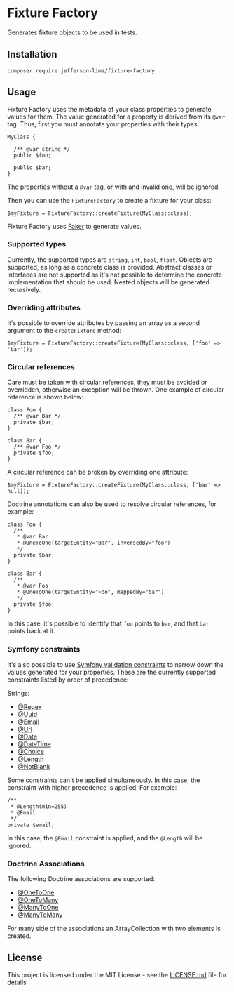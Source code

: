 # Fixture Factory

Generates fixture objects to be used in tests.

## Installation

```
composer require jefferson-lima/fixture-factory
```

## Usage

Fixture Factory uses the metadata of your class properties to generate values for them. The value generated for a
property is derived from its `@var` tag. Thus, first you must annotate your properties with their types:

```
MyClass {

  /** @var string */
  public $foo;

  public $bar;
}
```

The properties without a `@var` tag, or with and invalid one, will be ignored. 

Then you can use the `FixtureFactory` to create a fixture for your class: 

```
$myFixture = FixtureFactory::createFixture(MyClass::class);
```

Fixture Factory uses [Faker](https://github.com/fzaninotto/Faker) to generate values.

### Supported types

Currently, the supported types are `string`, `int`, `bool`, `float`. Objects are supported, as long
as a concrete class is provided. Abstract classes or interfaces are not supported as it's not possible
to determine the concrete implementation that should be used. 
Nested objects will be generated recursively.

### Overriding attributes

It's possible to override attributes by passing an array as a second argument to the `createFixture`
method:

```
$myFixture = FixtureFactory::createFixture(MyClass::class, ['foo' => 'bar']);
```

### Circular references

Care must be taken with circular references,
they must be avoided or overridden, otherwise an exception will be thrown. One example of circular
reference is shown below:

```
class Foo {
  /** @var Bar */
  private $bar;
}

class Bar {
  /** @var Foo */
  private $foo;
}
```

A circular reference can be broken by overriding one attribute:

```
$myFixture = FixtureFactory::createFixture(MyClass::class, ['bar' => null]);
```

Doctrine annotations can also be used to resolve circular references, for example:

```
class Foo {
  /**
   * @var Bar
   * @OneToOne(targetEntity="Bar", inversedBy="foo")
   */
  private $bar;
}

class Bar {
  /**
   * @var Foo
   * @OneToOne(targetEntity="Foo", mappedBy="bar")
   */
  private $foo;
}
```

In this case, it's possible to identify that `foo` points to `bar`, and that `bar` points back
at it.

### Symfony constraints

It's also possible to use [Symfony validation constraints](https://symfony.com/doc/current/reference/constraints.html#basic-constraints)
to narrow down the values generated for your properties. These are the currently supported constraints
listed by order of precedence:

Strings:
- [@Regex](https://symfony.com/doc/current/reference/constraints/Regex.html)
- [@Uuid](https://symfony.com/doc/current/reference/constraints/Uuid.html)
- [@Email](https://symfony.com/doc/current/reference/constraints/Email.html)
- [@Url](https://symfony.com/doc/current/reference/constraints/Url.html)
- [@Date](https://symfony.com/doc/current/reference/constraints/Date.html)
- [@DateTime](https://symfony.com/doc/current/reference/constraints/DateTime.html)
- [@Choice](https://symfony.com/doc/current/reference/constraints/Choice.html)
- [@Length](https://symfony.com/doc/current/reference/constraints/Length.html)
- [@NotBlank](https://symfony.com/doc/current/reference/constraints/NotBlank.html)


Some constraints can't be applied simultaneously. In this case, the constraint with higher precedence
 is applied. For example:

```
/**
 * @Length(min=255)
 * @Email
 */
private $email;
```

In this case, the `@Email` constraint is applied, and the `@Length` will be ignored. 

### Doctrine Associations

The following Doctrine associations are supported:

- [@OneToOne](https://www.doctrine-project.org/projects/doctrine-orm/en/2.7/reference/association-mapping.html#one-to-one-unidirectional)
- [@OneToMany](https://www.doctrine-project.org/projects/doctrine-orm/en/2.7/reference/association-mapping.html#one-to-many-unidirectional-with-join-table)
- [@ManyToOne](https://www.doctrine-project.org/projects/doctrine-orm/en/2.7/reference/association-mapping.html#many-to-one-unidirectional)
- [@ManyToMany](https://www.doctrine-project.org/projects/doctrine-orm/en/2.7/reference/association-mapping.html#many-to-many-unidirectional)

For many side of the associations an ArrayCollection with two elements is created. 

## License

This project is licensed under the MIT License - see the [LICENSE.md](LICENSE.md) file for details